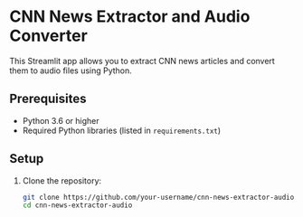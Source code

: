 # CNN News Extractor and Audio Converter

This Streamlit app allows you to extract CNN news articles and convert them to audio files using Python.

## Prerequisites

- Python 3.6 or higher
- Required Python libraries (listed in `requirements.txt`)

## Setup

1. Clone the repository:
   ```bash
   git clone https://github.com/your-username/cnn-news-extractor-audio.git
   cd cnn-news-extractor-audio
